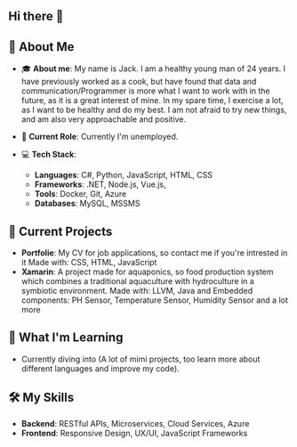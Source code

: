 ## Hi there 👋

## 🚀 About Me
- 🎓 **About me**:
My name is Jack. I am a healthy young man of 24 years. I have previously worked as a cook, but have found that data and communication/Programmer is more what I want to work with in the future, as it is a great interest of mine.
In my spare time, I exercise a lot, as I want to be healthy and do my best.
I am not afraid to try new things, and am also very approachable and positive.

- 💼 **Current Role**: Currently I'm unemployed.
- 💻 **Tech Stack**: 
  - **Languages**: C#, Python, JavaScript, HTML, CSS
  - **Frameworks**: .NET, Node.js, Vue.js,
  - **Tools**: Docker, Git, Azure 
  - **Databases**: MySQL, MSSMS

## 🔭 Current Projects
- **Portfolie**: My CV for job applications, so contact me if you're intrested in it
Made with: CSS, HTML, JavaScript
- **Xamarin**: A project made for aquaponics, so food production system which combines a traditional aquaculture with hydroculture in a symbiotic environment.
Made with: LLVM, Java and
Embedded components:
PH Sensor, Temperature Sensor, Humidity Sensor and a lot more


## 🌱 What I'm Learning
- Currently diving into (A lot of mimi projects, too learn more about different languages and improve my code).

## 🛠️ My Skills
- **Backend**: RESTful APIs, Microservices, Cloud Services, Azure
- **Frontend**: Responsive Design, UX/UI, JavaScript Frameworks
